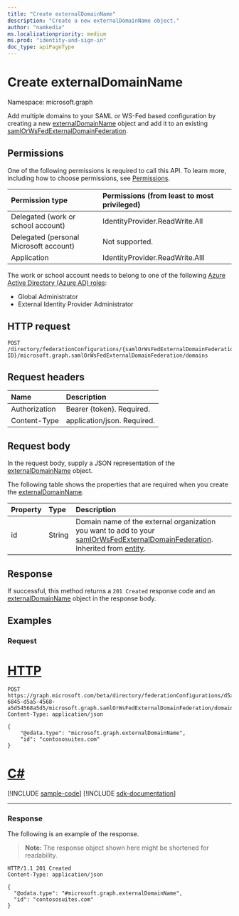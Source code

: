 ```yaml
---
title: "Create externalDomainName"
description: "Create a new externalDomainName object."
author: "namkedia"
ms.localizationpriority: medium
ms.prod: "identity-and-sign-in"
doc_type: apiPageType
---
```


# Create externalDomainName
Namespace: microsoft.graph

Add multiple domains to your SAML or WS-Fed based configuration by creating a new [externalDomainName](../resources/externaldomainname.md) object and add it to an existing [samlOrWsFedExternalDomainFederation](../resources/samlorwsfedexternaldomainfederation.md).

## Permissions
One of the following permissions is required to call this API. To learn more, including how to choose permissions, see [Permissions](/graph/permissions-reference).

|Permission type      | Permissions (from least to most privileged)              |
|:--------------------|:---------------------------------------------------------|
|Delegated (work or school account)|IdentityProvider.ReadWrite.All|
|Delegated (personal Microsoft account)| Not supported.|
|Application|IdentityProvider.ReadWrite.Alll|

The work or school account needs to belong to one of the following [Azure Active Directory (Azure AD) roles](/azure/active-directory/roles/permissions-reference):

* Global Administrator
* External Identity Provider Administrator

## HTTP request

<!-- {
  "blockType": "ignored"
}
-->

``` http
POST /directory/federationConfigurations/{samlOrWsFedExternalDomainFederation ID}/microsoft.graph.samlOrWsFedExternalDomainFederation/domains
```

## Request headers

|Name|Description|
|:---|:---|
|Authorization|Bearer {token}. Required.|
|Content-Type|application/json. Required.|

## Request body

In the request body, supply a JSON representation of the [externalDomainName](../resources/externaldomainname.md) object.

The following table shows the properties that are required when you create the [externalDomainName](../resources/externaldomainname.md).

|Property|Type|Description|
|:---|:---|:---|
|id|String|Domain name of the external organization you want to add to your [samlOrWsFedExternalDomainFederation](../resources/samlorwsfedexternaldomainfederation.md). Inherited from [entity](../resources/entity.md).|

## Response

If successful, this method returns a `201 Created` response code and an [externalDomainName](../resources/externaldomainname.md) object in the response body.

## Examples

### Request


# [HTTP](#tab/http)
<!-- {
  "blockType": "request",
  "name": "create_externaldomainname_from_"
}
-->

``` http
POST https://graph.microsoft.com/beta/directory/federationConfigurations/d5a56845-6845-d5a5-4568-a5d54568a5d5/microsoft.graph.samlOrWsFedExternalDomainFederation/domains
Content-Type: application/json

{
    "@odata.type": "microsoft.graph.externalDomainName",
    "id": "contososuites.com"
}
```

# [C#](#tab/csharp)
[!INCLUDE [sample-code](../includes/snippets/csharp/create-externaldomainname-from--csharp-snippets.md)]
[!INCLUDE [sdk-documentation](../includes/snippets/snippets-sdk-documentation-link.md)]

---


### Response
The following is an example of the response.
>**Note:** The response object shown here might be shortened for readability.
<!-- {
  "blockType": "response",
  "truncated": true,
  "@odata.type": "microsoft.graph.externalDomainName"
}
-->

``` http
HTTP/1.1 201 Created
Content-Type: application/json

{
  "@odata.type": "#microsoft.graph.externalDomainName",
  "id": "contososuites.com"
}
```
